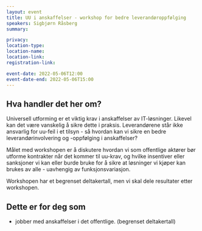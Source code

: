 ```yaml
---
layout: event
title: UU i anskaffelser - workshop for bedre leverandøroppfølging
speakers: Sigbjørn Råsberg
summary:

privacy:
location-type:
location-name:
location-link:
registration-link:

event-date: 2022-05-06T12:00
event-date-end: 2022-05-06T15:00
---
```

## Hva handler det her om?
Universell utforming er et viktig krav i anskaffelser av IT-løsninger. Likevel kan det være vanskelig å sikre dette i praksis. 
Leverandørene står ikke ansvarlig for uu-feil i et tilsyn - så hvordan kan vi sikre en bedre leverandørinvolvering og -oppfølging i anskaffelser?

Målet med workshopen er å diskutere hvordan vi som offentlige aktører bør utforme kontrakter når det kommer til uu-krav, 
og hvilke insentiver eller sanksjoner vi kan eller burde bruke for å sikre at løsninger vi kjøper kan brukes av alle - uavhengig av funksjonsvariasjon.

Workshopen har et begrenset deltakertall, men vi skal dele resultater etter workshopen.

## Dette er for deg som
- jobber med anskaffelser i det offentlige.
(begrenset deltakertall)

